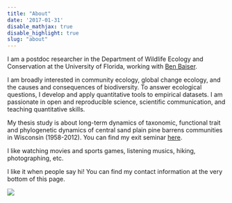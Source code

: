 ```yaml
---
title: "About"
date: '2017-01-31'
disable_mathjax: true
disable_highlight: true
slug: "about"
---
```


I am a postdoc researcher in the Department of Wildlife Ecology and Conservation at the University of Florida, working with [Ben Baiser](http://www.wec.ufl.edu/faculty/baiser).

I am broadly interested in community ecology, global change ecology, and the causes and consequences of biodiversity. To answer ecological questions, I develop and apply quantitative tools to empirical datasets. I am passionate in open and reproducible science, scientific communication, and teaching quantitative skills.

My thesis study is about long-term dynamics of taxonomic, functional trait and phylogenetic dynamics of central sand plain pine barrens communities in Wisconsin (1958-2012). You can find my exit seminar [here](https://www.youtube.com/watch?v=53PN-ckOYyk).

I like watching movies and sports games, listening musics, hiking, photographing, etc.

I like it when people say hi! You can find my contact information at the very bottom of this page.

![](/images/li.jpg)
